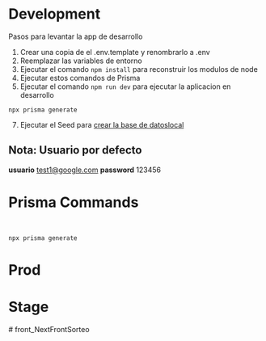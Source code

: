 # Development

Pasos para levantar la app de desarrollo

1. Crear una copia de el .env.template y renombrarlo a .env
2. Reemplazar las variables de entorno
3. Ejecutar el comando `npm install` para reconstruir los modulos de node
4. Ejecutar estos comandos de Prisma
5. Ejecutar el comando `npm run dev` para ejecutar la aplicacion en desarrollo

```
npx prisma generate
```

7. Ejecutar el Seed para [crear la base de datoslocal](localhost:3000/api/seed)

## Nota: Usuario por defecto

**usuario** test1@google.com
**password** 123456

# Prisma Commands

```


npx prisma generate

```

# Prod

# Stage
#   f r o n t _ N e x t F r o n t S o r t e o  
 